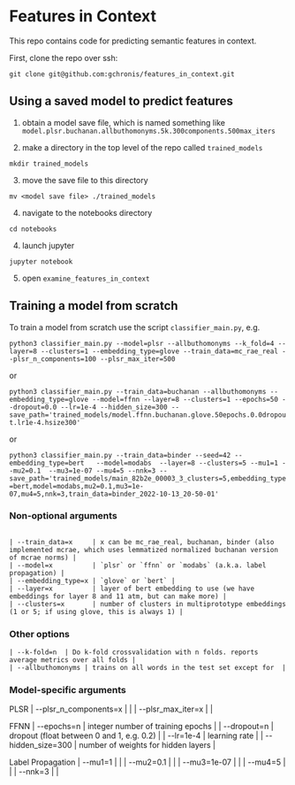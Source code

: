 # Features in Context

This repo contains code for predicting semantic features in context.

First, clone the repo over ssh:

`git clone git@github.com:gchronis/features_in_context.git`

## Using a saved model to predict features

1. obtain a model save file, which is named something like `model.plsr.buchanan.allbuthomonyms.5k.300components.500max_iters`

2. make a directory in the top level of the repo called `trained_models`

`mkdir trained_models`

3. move the save file to this directory

`mv <model save file> ./trained_models`

4. navigate to the notebooks directory

`cd notebooks`

4. launch jupyter

`jupyter notebook`

5. open `examine_features_in_context`


## Training a model from scratch

To train a model from scratch use the script `classifier_main.py`, e.g.

`python3 classifier_main.py --model=plsr --allbuthomonyms --k_fold=4 --layer=8 --clusters=1 --embedding_type=glove --train_data=mc_rae_real --plsr_n_components=100 --plsr_max_iter=500`


or

`python3 classifier_main.py --train_data=buchanan --allbuthomonyms --embedding_type=glove --model=ffnn --layer=8 --clusters=1 --epochs=50 --dropout=0.0 --lr=1e-4 --hidden_size=300 --save_path='trained_models/model.ffnn.buchanan.glove.50epochs.0.0dropout.lr1e-4.hsize300'`

or

`python3 classifier_main.py --train_data=binder --seed=42 --embedding_type=bert   --model=modabs  --layer=8 --clusters=5 --mu1=1 --mu2=0.1  --mu3=1e-07 --mu4=5 --nnk=3 --save_path='trained_models/main_82b2e_00003_3_clusters=5,embedding_type=bert,model=modabs,mu2=0.1,mu3=1e-07,mu4=5,nnk=3,train_data=binder_2022-10-13_20-50-01'`



### Non-optional arguments
```

| --train_data=x     | x can be mc_rae_real, buchanan, binder (also implemented mcrae, which uses lemmatized normalized buchanan version of mcrae norms) |
| --model=x          | `plsr` or `ffnn` or `modabs` (a.k.a. label propagation) |
| --embedding_type=x | `glove` or `bert` |
| --layer=x          | layer of bert embedding to use (we have embeddings for layer 8 and 11 atm, but can make more) |
| --clusters=x       | number of clusters in multiprototype embeddings (1 or 5; if using glove, this is always 1) |
```

### Other options
```
| --k-fold=n  | Do k-fold crossvalidation with n folds. reports average metrics over all folds |
| --allbuthomonyms | trains on all words in the test set except for  |
```

### Model-specific arguments

PLSR
| --plsr_n_components=x | |
| --plsr_max_iter=x | |

FFNN
| --epochs=n |  integer number of training epochs |
| --dropout=n  | dropout (float between 0 and 1, e.g. 0.2) | 
| --lr=1e-4 	| learning rate |
| --hidden_size=300 | number of weights for hidden layers |

Label Propagation
| --mu1=1 | |
| --mu2=0.1 | |
| --mu3=1e-07 | |
| --mu4=5 | |
| --nnk=3 | |
